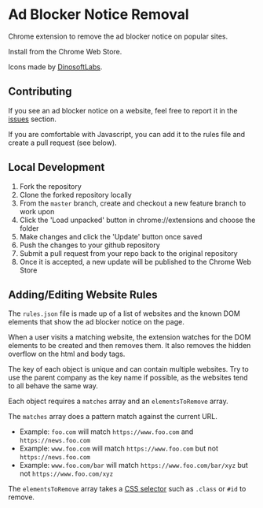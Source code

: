# Ad Blocker Notice Removal

Chrome extension to remove the ad blocker notice on popular sites.

Install from the Chrome Web Store.

Icons made by [DinosoftLabs](https://www.flaticon.com/authors/dinosoftlabs).

## Contributing

If you see an ad blocker notice on a website, feel free to report it in the [issues](https://github.com/fire015/adblocker-notice-removal/issues) section.

If you are comfortable with Javascript, you can add it to the rules file and create a pull request (see below).

## Local Development

1. Fork the repository
2. Clone the forked repository locally
3. From the `master` branch, create and checkout a new feature branch to work upon
4. Click the 'Load unpacked' button in chrome://extensions and choose the folder
5. Make changes and click the 'Update' button once saved
6. Push the changes to your github repository
7. Submit a pull request from your repo back to the original repository
8. Once it is accepted, a new update will be published to the Chrome Web Store

## Adding/Editing Website Rules

The `rules.json` file is made up of a list of websites and the known DOM elements that show the ad blocker notice on the page.

When a user visits a matching website, the extension watches for the DOM elements to be created and then removes them. It also removes the hidden overflow on the html and body tags.

The key of each object is unique and can contain multiple websites. Try to use the parent company as the key name if possible, as the websites tend to all behave the same way.

Each object requires a `matches` array and an `elementsToRemove` array.

The `matches` array does a pattern match against the current URL.

- Example: `foo.com` will match `https://www.foo.com` and `https://news.foo.com`
- Example: `www.foo.com` will match `https://www.foo.com` but not `https://news.foo.com`
- Example: `www.foo.com/bar` will match `https://www.foo.com/bar/xyz` but not `https://www.foo.com/xyz`

The `elementsToRemove` array takes a [CSS selector](https://developer.mozilla.org/en-US/docs/Learn/CSS/Building_blocks/Selectors) such as `.class` or `#id` to remove.